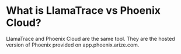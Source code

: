 # What is LlamaTrace vs Phoenix Cloud?

LlamaTrace and Phoenix Cloud are the same tool. They are the hosted version of Phoenix provided on app.phoenix.arize.com.
